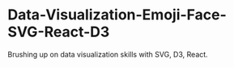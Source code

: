 # Data-Visualization-Emoji-Face-SVG-React-D3
Brushing up on data visualization skills with SVG, D3, React. 
